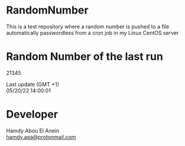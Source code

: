 # RandomNumber    
This is a test repository where a random number is pushed to a file automatically passwordless from a cron job in my Linux CentOS server    
# Random Number of the last run   
21345
      
Last update (GMT +1)    
05/20/22 14:00:01
# Developer    
Hamdy Abou El Anein   
hamdy.aea@protonmail.com
